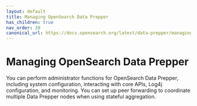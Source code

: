 ```yaml
---
layout: default
title: Managing OpenSearch Data Prepper
has_children: true
nav_order: 20
canonical_url: https://docs.opensearch.org/latest/data-prepper/managing-data-prepper/managing-data-prepper/
---
```


# Managing OpenSearch Data Prepper

You can perform administrator functions for OpenSearch Data Prepper, including system configuration, interacting with core APIs, Log4j configuration, and monitoring. You can set up peer forwarding to coordinate multiple Data Prepper nodes when using stateful aggregation. 
